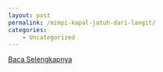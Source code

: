 ```yaml
---
layout: post
permalink: /mimpi-kapal-jatuh-dari-langit/
categories:
    - Uncategorized
---
```


[Baca Selengkapnya](/10)